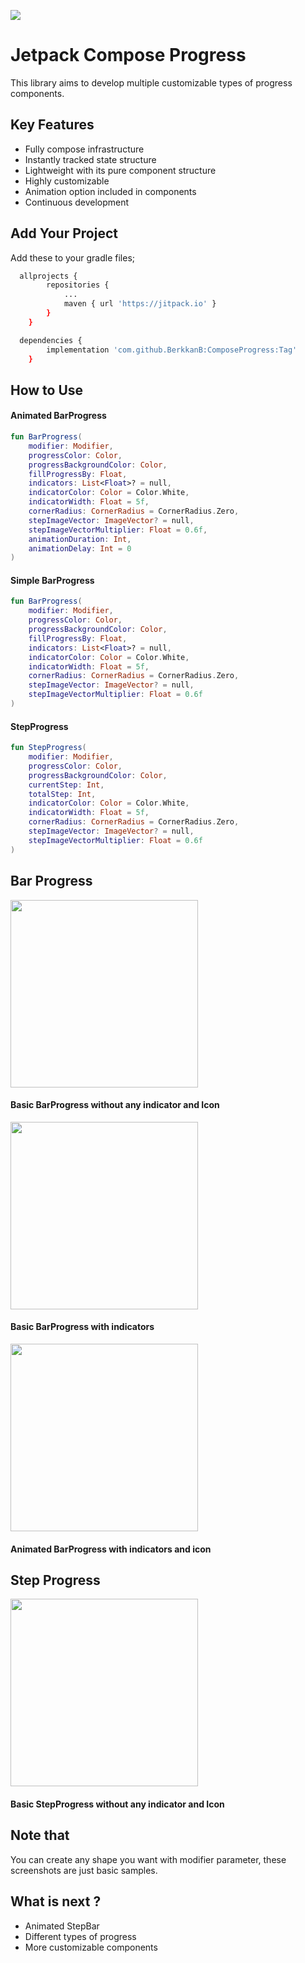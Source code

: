 [![](https://jitpack.io/v/BerkkanB/ComposeProgress.svg)](https://jitpack.io/#BerkkanB/ComposeProgress)
# Jetpack Compose Progress

This library aims to develop multiple customizable types of progress components.


## Key Features

- Fully compose infrastructure 
- Instantly tracked state structure
- Lightweight with its pure component structure
- Highly customizable
- Animation option included in components
- Continuous development

  
## Add Your Project

Add these to your gradle files;

```bash
  allprojects {
		repositories {
			...
			maven { url 'https://jitpack.io' }
		}
	}
```
```bash
  dependencies {
	    implementation 'com.github.BerkkanB:ComposeProgress:Tag'
	}
```

  
## How to Use

#### Animated BarProgress
```Kotlin
fun BarProgress(
    modifier: Modifier,
    progressColor: Color,
    progressBackgroundColor: Color,
    fillProgressBy: Float,
    indicators: List<Float>? = null,
    indicatorColor: Color = Color.White,
    indicatorWidth: Float = 5f,
    cornerRadius: CornerRadius = CornerRadius.Zero,
    stepImageVector: ImageVector? = null,
    stepImageVectorMultiplier: Float = 0.6f,
    animationDuration: Int,
    animationDelay: Int = 0
)
```
#### Simple BarProgress

```Kotlin
fun BarProgress(
    modifier: Modifier,
    progressColor: Color,
    progressBackgroundColor: Color,
    fillProgressBy: Float,
    indicators: List<Float>? = null,
    indicatorColor: Color = Color.White,
    indicatorWidth: Float = 5f,
    cornerRadius: CornerRadius = CornerRadius.Zero,
    stepImageVector: ImageVector? = null,
    stepImageVectorMultiplier: Float = 0.6f
)
```

#### StepProgress

```Kotlin
fun StepProgress(
    modifier: Modifier,
    progressColor: Color,
    progressBackgroundColor: Color,
    currentStep: Int,
    totalStep: Int,
    indicatorColor: Color = Color.White,
    indicatorWidth: Float = 5f,
    cornerRadius: CornerRadius = CornerRadius.Zero,
    stepImageVector: ImageVector? = null,
    stepImageVectorMultiplier: Float = 0.6f
)
```



  
## Bar Progress

<img src="https://github.com/BerkkanB/ComposeProgress/blob/master/ss/ss3.jpg" width="300">

#### Basic BarProgress without any indicator and Icon

<img src="https://github.com/BerkkanB/ComposeProgress/blob/master/ss/ss2.jpg" width="300">

#### Basic BarProgress with indicators

<img src="https://github.com/BerkkanB/ComposeProgress/blob/master/ss/Screenrecorder-2022-11-18-11-19-58-608.gif" width="300">

#### Animated BarProgress with indicators and icon

## Step Progress

<img src="https://github.com/BerkkanB/ComposeProgress/blob/master/ss/ss.jpg" width="300">

#### Basic StepProgress without any indicator and Icon

  
## Note that

You can create any shape you want with modifier parameter, these screenshots are just basic samples.

## What is next ?

- Animated StepBar
- Different types of progress
- More customizable components
